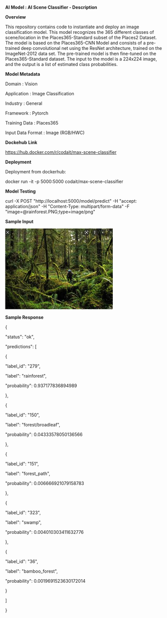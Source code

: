 
**AI Model : AI Scene Classifier - Description**

**Overview**

This repository contains code to instantiate and deploy an image classification model. This model recognizes the 365 different classes of scene/location in the Places365-Standard subset of the Places2 Dataset. The model is based on the Places365-CNN Model and consists of a pre-trained deep convolutional net using the ResNet architecture, trained on the ImageNet-2012 data set. The pre-trained model is then fine-tuned on the Places365-Standard dataset. The input to the model is a 224x224 image, and the output is a list of estimated class probabilities.  
  

**Model Metadata**

Domain : Vision

Application : Image Classification

Industry : General

Framework : Pytorch

Training Data : Places365

Input Data Format : Image (RGB/HWC)

**Dockehub** **Link**

https://hub.docker.com/r/codait/max-scene-classifier

**Deployment**

Deployment from dockerhub:

docker run -it -p 5000:5000 codait/max-scene-classifier

**Model Testing**

curl -X POST "http://localhost:5000/model/predict" -H "accept: application/json" -H "Content-Type: multipart/form-data" -F "image=@rainforest.PNG;type=image/png"

**Sample Input**

![](ai-scene-classifier-description_files/image006.jpg)

**Sample Response**

{

 "status": "ok",

 "predictions": \[

 {

 "label\_id": "279",

 "label": "rainforest",

 "probability": 0.937177836894989

 },

 {

 "label\_id": "150",

 "label": "forest/broadleaf",

 "probability": 0.04333578050136566

 },

 {

 "label\_id": "151",

 "label": "forest\_path",

 "probability": 0.006666921079158783

 },

 {

 "label\_id": "323",

 "label": "swamp",

 "probability": 0.004010303411632776

 },

 {

 "label\_id": "36",

 "label": "bamboo\_forest",

 "probability": 0.0019691523630172014

 }

 \]

}